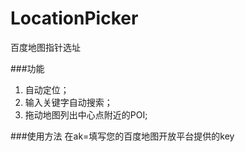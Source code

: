 # LocationPicker
百度地图指针选址

###功能
1. 自动定位；
2. 输入关键字自动搜索；
3. 拖动地图列出中心点附近的POI;

###使用方法
在ak=填写您的百度地图开放平台提供的key
